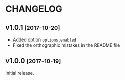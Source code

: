 CHANGELOG
=========


## v1.0.1 <small>\[2017-10-20\]</small>

*   Added option `options.enabled`
*   Fixed the orthographic mistakes in the README file


## v1.0.0 <small>\[2017-10-19\]</small>

Initial release.